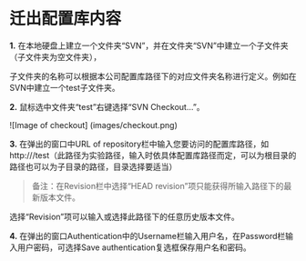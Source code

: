 # 迁出配置库内容

**1.** 在本地硬盘上建立一个文件夹“SVN”，并在文件夹“SVN”中建立一个子文件夹（子文件夹为空文件夹），

子文件夹的名称可以根据本公司配置库路径下的对应文件夹名称进行定义。例如在SVN中建立一个test子文件夹。 

**2.** 鼠标选中文件夹“test”右键选择“SVN Checkout…”。

![Image of checkout]
(images/checkout.png)

**3.** 在弹出的窗口中URL of repository栏中输入您要访问的配置库路径，如http:///test（此路径为实验路径，输入时依具体配置库路径而定，可以为根目录的路径也可以为子目录的路径，目录选择要适当）

>  备注：在Revision栏中选择“HEAD revision”项只能获得所输入路径下的最新版本文件。

选择“Revision”项可以输入或选择此路径下的任意历史版本文件。

**4.** 在弹出的窗口Authentication中的Username栏输入用户名，在Password栏输入用户密码，可选择Save authentication复选框保存用户名和密码。